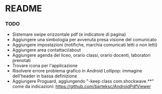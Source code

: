 # README #

### TODO ###

* Sistemare swipe orizzontale pdf (e indicatore di pagina)
* Aggiungere una simbologia per avvenuta presa visione del comunicato
* Aggiungere impostazioni (notifiche, marchia comunicati letti o non letti)
* Aggiungere area contattaci/about
* Aggiungere agenda del liceo, orario classi, orario docenti, laboratori prenotati
* Trovare icona per l'applicazione
* Risolvere errore problema grafico in Android Lollipop: immagine dell'header in bassa definizione
* Aggiungere Proguard, aggiungendo "-keep class com.shockwave.**" come da indicazioni: https://github.com/barteksc/AndroidPdfViewer